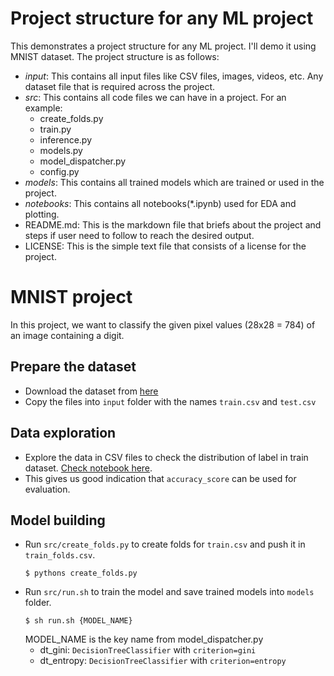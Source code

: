 # Project structure for any ML project

This demonstrates a project structure for any ML project. I'll demo it using MNIST dataset. The project structure is as follows:

+ *input*: This contains all input files like CSV files, images, videos, etc. Any dataset file that is required across the project.
+ *src*: This contains all code files we can have in a project. For an example:
  + create_folds.py
  + train.py
  + inference.py
  + models.py
  + model_dispatcher.py
  + config.py
+ *models*: This contains all trained models which are trained or used in the project.
+ *notebooks*: This contains all notebooks(*.ipynb) used for EDA and plotting.
+ README.md: This is the markdown file that briefs about the project and steps if user need to follow to reach the desired output.
+ LICENSE: This is the simple text file that consists of a license for the project.

# MNIST project

In this project, we want to classify the given pixel values (28x28 = 784) of an image containing a digit.

## Prepare the dataset

+ Download the dataset from [here](https://www.kaggle.com/oddrationale/mnist-in-csv)
+ Copy the files into `input` folder with the names `train.csv` and `test.csv`

## Data exploration

+ Explore the data in CSV files to check the distribution of label in train dataset. [Check notebook here](notebooks/check_data.ipynb).
+ This gives us good indication that `accuracy_score` can be used for evaluation.

## Model building

+ Run `src/create_folds.py` to create folds for `train.csv` and push it in `train_folds.csv`.
  ``` shell
  $ pythons create_folds.py
  ```
+ Run `src/run.sh` to train the model and save trained models into `models` folder.
  ``` shell
  $ sh run.sh {MODEL_NAME}
  ```
  MODEL_NAME is the key name from model_dispatcher.py
  + dt_gini: `DecisionTreeClassifier` with `criterion=gini`
  + dt_entropy: `DecisionTreeClassifier` with `criterion=entropy`

